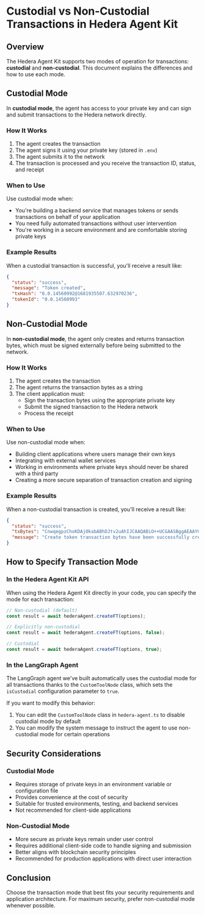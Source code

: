 # Custodial vs Non-Custodial Transactions in Hedera Agent Kit

## Overview

The Hedera Agent Kit supports two modes of operation for transactions: **custodial** and **non-custodial**. This document explains the differences and how to use each mode.

## Custodial Mode

In **custodial mode**, the agent has access to your private key and can sign and submit transactions to the Hedera network directly.

### How It Works

1. The agent creates the transaction
2. The agent signs it using your private key (stored in `.env`)
3. The agent submits it to the network
4. The transaction is processed and you receive the transaction ID, status, and receipt

### When to Use

Use custodial mode when:
- You're building a backend service that manages tokens or sends transactions on behalf of your application
- You need fully automated transactions without user intervention
- You're working in a secure environment and are comfortable storing private keys

### Example Results

When a custodial transaction is successful, you'll receive a result like:

```json
{
  "status": "success",
  "message": "Token created",
  "txHash": "0.0.14560992@1681935507.632970236",
  "tokenId": "0.0.14560993"
}
```

## Non-Custodial Mode

In **non-custodial mode**, the agent only creates and returns transaction bytes, which must be signed externally before being submitted to the network.

### How It Works

1. The agent creates the transaction
2. The agent returns the transaction bytes as a string
3. The client application must:
   - Sign the transaction bytes using the appropriate private key
   - Submit the signed transaction to the Hedera network
   - Process the receipt

### When to Use

Use non-custodial mode when:
- Building client applications where users manage their own keys
- Integrating with external wallet services
- Working in environments where private keys should never be shared with a third party
- Creating a more secure separation of transaction creation and signing

### Example Results

When a non-custodial transaction is created, you'll receive a result like:

```json
{
  "status": "success",
  "txBytes": "CnwqegpzChoKDAjOkabABhDJtv2uAhIJCAAQABiO++UCGAASBggAEAAYCBiAvMGWCyICCHgyAOoBQgoHU0FCUklOQRIDU0JSGAQgwJaxAioJCAAQABiO++UCaggI09+AxAYQAHIJCAAQABiO++UCegUIgM7aA4gBALoBABIA...",
  "message": "Create token transaction bytes have been successfully created."
}
```

## How to Specify Transaction Mode

### In the Hedera Agent Kit API

When using the Hedera Agent Kit directly in your code, you can specify the mode for each transaction:

```typescript
// Non-custodial (default)
const result = await hederaAgent.createFT(options);

// Explicitly non-custodial
const result = await hederaAgent.createFT(options, false);

// Custodial
const result = await hederaAgent.createFT(options, true);
```

### In the LangGraph Agent

The LangGraph agent we've built automatically uses the custodial mode for all transactions thanks to the `CustomToolNode` class, which sets the `isCustodial` configuration parameter to `true`.

If you want to modify this behavior:

1. You can edit the `CustomToolNode` class in `hedera-agent.ts` to disable custodial mode by default
2. You can modify the system message to instruct the agent to use non-custodial mode for certain operations

## Security Considerations

### Custodial Mode

- Requires storage of private keys in an environment variable or configuration file
- Provides convenience at the cost of security
- Suitable for trusted environments, testing, and backend services
- Not recommended for client-side applications

### Non-Custodial Mode

- More secure as private keys remain under user control
- Requires additional client-side code to handle signing and submission
- Better aligns with blockchain security principles
- Recommended for production applications with direct user interaction

## Conclusion

Choose the transaction mode that best fits your security requirements and application architecture. For maximum security, prefer non-custodial mode whenever possible. 